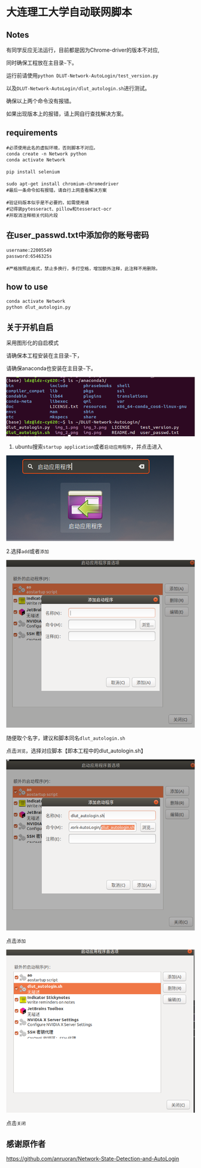 # 大连理工大学自动联网脚本
## Notes
有同学反应无法运行，目前都是因为Chrome-driver的版本不对应,

同时确保工程放在主目录`~`下。

运行前请使用`python DLUT-Network-AutoLogin/test_version.py`

以及`DLUT-Network-AutoLogin/dlut_autologin.sh`进行测试。

确保以上两个命令没有报错。

如果出现版本上的报错，请上网自行查找解决方案。

## requirements
```shell
#必须使用此名的虚拟环境，否则脚本不对应。
conda create -n Network python
conda activate Network

pip install selenium

sudo apt-get install chromium-chromedriver
#最后一条命令如有报错，请自行上网查看解决方案

#验证码版本似乎是不必要的，如需使用请
#记得装pytesseract、pillow和tesseract-ocr
#并取消注释相关代码片段
```
## 在user_passwd.txt中添加你的账号密码
```text
username:22005549
password:6546325s

#严格按照此格式，禁止多换行，多打空格，增加额外注释，此注释不用删除。
```

## how to use
```shell
conda activate Network
python dlut_autologin.py
```

## 关于开机自启
采用图形化的自启模式

请确保本工程安装在主目录`~`下，

请确保anaconda也安装在主目录`~`下。

![img_4.png](img_4.png)

1. ubuntu搜索`startup application`或者`启动应用程序`，并点击进入

![img_1.png](img_1.png)

2.选择`add`或者`添加`

![img.png](img.png)

随便取个名字，建议和脚本同名`dlut_autologin.sh`

点击`浏览`，选择对应脚本【即本工程中的dlut_autologin.sh】

![img_2.png](img_2.png)

点击`添加`

![img_3.png](img_3.png)

点击`关闭`
## 感谢原作者
https://github.com/anruoran/Network-State-Detection-and-AutoLogin